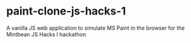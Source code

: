 # paint-clone-js-hacks-1
A vanilla JS web application to simulate MS Paint in the browser for the Mintbean JS Hacks I hackathon
